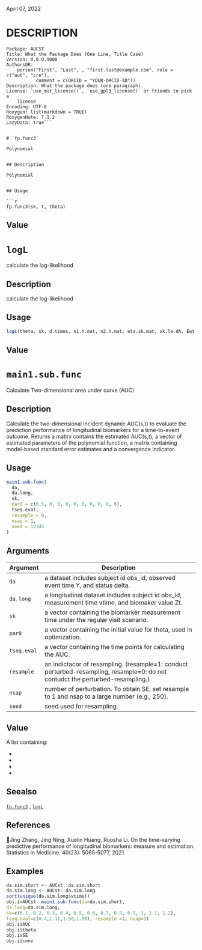 <!-- toc -->

April 07, 2022

# DESCRIPTION

```
Package: AUCST
Title: What the Package Does (One Line, Title Case)
Version: 0.0.0.9000
Authors@R: 
    person("First", "Last", , "first.last@example.com", role = c("aut", "cre"),
           comment = c(ORCID = "YOUR-ORCID-ID"))
Description: What the package does (one paragraph).
License: `use_mit_license()`, `use_gpl3_license()` or friends to pick a
    license
Encoding: UTF-8
Roxygen: list(markdown = TRUE)
RoxygenNote: 7.1.2
LazyData: true```


# `fp.func3`

Polynomial


## Description

Polynomial


## Usage

```r
fp.func3(sk, t, theta)
```


## Value




# `logL`

calculate the log-likelihood


## Description

calculate the log-likelihood


## Usage

```r
logL(theta, sk, d.times, n1.h.mat, n2.h.mat, eta.sk.mat, sk.le.dh, Ewt.die)
```


## Value




# `main1.sub.func`

Calculate Two-dimensional area under curve (AUC)


## Description

Calculate the two-dimensional incident dynamic AUC(s,t) to evaluate the prediction performance of longitudinal biomarkers for a time-to-event outcome. Returns a matirx contains the estimated AUC(s,t), a vector of estimated parameters of the polynomial function, a matrix containing model-based standard error estimates and a convergence indicator.


## Usage

```r
main1.sub.func(
  da,
  da.long,
  sk,
  par0 = c(0.5, 0, 0, 0, 0, 0, 0, 0, 0, 0),
  tseq.eval,
  resample = 0,
  nsap = 1,
  seed = 12345
)
```


## Arguments

Argument      |Description
------------- |----------------
`da`     |      a dataset includes subject id obs_id,  observed event time Y, and status delta. 
`da.long`     |      a longitudinal dataset includes subject id obs_id,  measurement time vtime, and biomaker value Zt. 
`sk`     |      a vector containing the biomarker measurement time under the regular visit scenario. 
`par0`     |      a vector containing the initial value for theta, used in optimization. 
`tseq.eval`     |      a vector containing the time points for calculating the AUC. 
`resample`     |      an indictacor of resampling. (resample=1: conduct perturbed-resampling, resample=0: do not contudct the perturbed-resampling.) 
`nsap`     |      number of perturbation. To obtain SE, set resample to 1 and nsap to a large number (e.g., 250). 
`seed`     |      seed used for resampling. 


## Value

A list containing:
  

*  
  

*  
  

*  
  

*


## Seealso

[`fp.func3`](#fp.func3) , [`logL`](#logl)


## References

Jing Zhang, Jing Ning, Xuelin Huang, Ruosha Li. On the time-varying predictive performance of longitudinal biomarkers: measure and estimation. Statistics in Medicine. 40(23): 5065-5077, 2021.


## Examples

```r
da.sim.short <- AUCst::da.sim.short
da.sim.long <- AUCst::da.sim.long
sort(unique(da.sim.long$vtime))
obj.i=AUCst::main1.sub.func(da=da.sim.short,
da.long=da.sim.long,
sk=c(0.1, 0.2, 0.3, 0.4, 0.5, 0.6, 0.7, 0.8, 0.9, 1, 1.1, 1.2),
tseq.eval=c(0.4,1.11,1.50,1.90), resample =1, nsap=3)
obj.i$AUC
obj.i$theta
obj.i$SE
obj.i$conv
```


